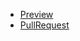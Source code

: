 * [Preview](https://github.com/vdrabynko/fronteduc)
* [PullRequest](https://github.com/vdrabynko/fronteduc/pull/1/files)